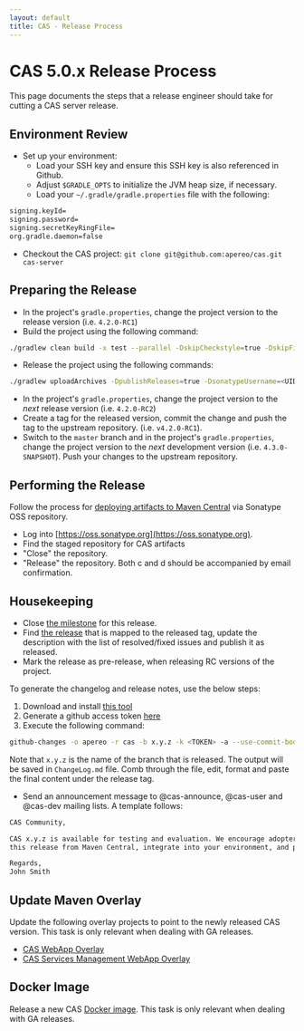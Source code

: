 ```yaml
---
layout: default
title: CAS - Release Process
---
```


# CAS 5.0.x Release Process
This page documents the steps that a release engineer should take for cutting a CAS server release.

## Environment Review

- Set up your environment:
	- Load your SSH key and ensure this SSH key is also referenced in Github.
	- Adjust `$GRADLE_OPTS` to initialize the JVM heap size, if necessary.
	- Load your `~/.gradle/gradle.properties` file with the following:

```bash
signing.keyId=
signing.password=
signing.secretKeyRingFile=
org.gradle.daemon=false
```

- Checkout the CAS project: `git clone git@github.com:apereo/cas.git cas-server`

## Preparing the Release

- In the project's `gradle.properties`, change the project version to the release version (i.e. `4.2.0-RC1`)
- Build the project using the following command:

```bash
./gradlew clean build -x test --parallel -DskipCheckstyle=true -DskipFindbugs=true
```

- Release the project using the following commands:

```bash
./gradlew uploadArchives -DpublishReleases=true -DsonatypeUsername=<UID> -DsonatypePassword=<PASSWORD>
```

- In the project's `gradle.properties`, change the project version to the *next* release version (i.e. `4.2.0-RC2`) 
- Create a tag for the released version, commit the change and push the tag to the upstream repository. (i.e. `v4.2.0-RC1`).
- Switch to the `master` branch and in the project's `gradle.properties`, change the project version to the *next* development version (i.e. `4.3.0-SNAPSHOT`). Push your changes to the upstream repository. 

## Performing the Release

Follow the process for [deploying artifacts to Maven Central](https://wiki.jasig.org/display/JCH/Deploying+Maven+Artifacts) via Sonatype OSS repository.  

- Log into [https://oss.sonatype.org](https://oss.sonatype.org).
- Find the staged repository for CAS artifacts
- "Close" the repository.
- "Release" the repository.  Both c and d should be accompanied by email confirmation.

## Housekeeping

- Close [the milestone](https://github.com/apereo/cas/milestones) for this release.
- Find [the release](https://github.com/apereo/cas/releases) that is mapped to the released tag, update the description with the list of resolved/fixed issues and publish it as released. 
- Mark the release as pre-release, when releasing RC versions of the project. 

To generate the changelog and release notes, use the below steps:

1. Download and install [this tool](https://github.com/lalitkapoor/github-changes)
2. Generate a github access token [here](https://github.com/settings/tokens)
3. Execute the following command:

```bash
github-changes -o apereo -r cas -b x.y.z -k <TOKEN> -a --use-commit-body
```

Note that `x.y.z` is the name of the branch that is released. The output will be saved in `ChangeLog.md` file. Comb
through the file, edit, format and paste the final content under the release tag. 

- Send an announcement message to @cas-announce, @cas-user and @cas-dev mailing lists. A template follows:

```bash
CAS Community,

CAS x.y.z is available for testing and evaluation. We encourage adopters to grab 
this release from Maven Central, integrate into your environment, and provide feedback.

Regards,
John Smith

```

## Update Maven Overlay
Update the following overlay projects to point to the newly released CAS version. This task is only relevant when dealing with GA releases.

- [CAS WebApp Overlay](https://github.com/apereo/cas-overlay-template)
- [CAS Services Management WebApp Overlay](https://github.com/apereo/cas-services-management-overlay)


## Docker Image
Release a new CAS [Docker image](https://github.com/apereo/cas/tree/dockerized-caswebapp).
This task is only relevant when dealing with GA releases.
